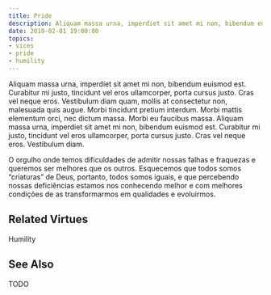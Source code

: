 ```yaml
---
title: Pride
description: Aliquam massa urna, imperdiet sit amet mi non, bibendum euismod est.
date: 2019-02-01 19:00:00
topics: 
- vices
- pride
- humility
---
```


Aliquam massa urna, imperdiet sit amet mi non, bibendum euismod est. Curabitur mi justo, tincidunt vel eros ullamcorper, porta cursus justo. Cras vel neque eros. Vestibulum diam quam, mollis at consectetur non, malesuada quis augue. Morbi tincidunt pretium interdum. Morbi mattis elementum orci, nec dictum massa. Morbi eu faucibus massa. Aliquam massa urna, imperdiet sit amet mi non, bibendum euismod est. Curabitur mi justo, tincidunt vel eros ullamcorper, porta cursus justo. Cras vel neque eros. Vestibulum diam.

O orgulho onde temos dificuldades de admitir nossas falhas e fraquezas e queremos ser melhores que os outros. Esquecemos que todos somos “criaturas” de Deus, portanto, todos somos iguais, e que percebendo nossas deficiências estamos nos conhecendo melhor e com melhores condições de as transformarmos em qualidades e evoluirmos.

## Related Virtues
Humility

## See Also
TODO
